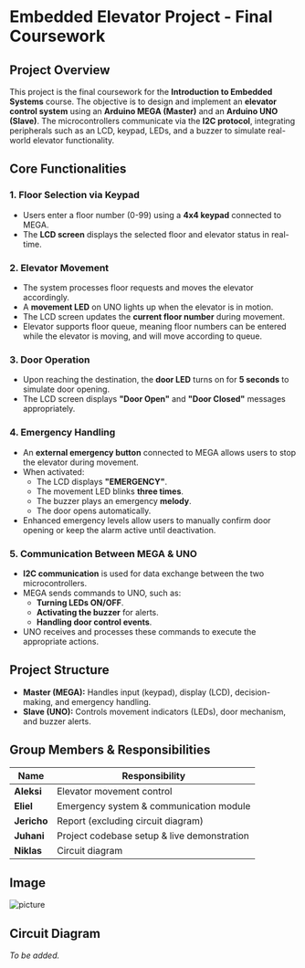 # Embedded Elevator Project - Final Coursework

## **Project Overview**
This project is the final coursework for the **Introduction to Embedded Systems** course. The objective is to design and implement an **elevator control system** using an **Arduino MEGA (Master)** and an **Arduino UNO (Slave)**. The microcontrollers communicate via the **I2C protocol**, integrating peripherals such as an LCD, keypad, LEDs, and a buzzer to simulate real-world elevator functionality.

## **Core Functionalities**
### **1. Floor Selection via Keypad**
- Users enter a floor number (0-99) using a **4x4 keypad** connected to MEGA.
- The **LCD screen** displays the selected floor and elevator status in real-time.

### **2. Elevator Movement**
- The system processes floor requests and moves the elevator accordingly.
- A **movement LED** on UNO lights up when the elevator is in motion.
- The LCD screen updates the **current floor number** during movement.
- Elevator supports floor queue, meaning floor numbers can be entered while the elevator is moving, and will move according to queue.

### **3. Door Operation**
- Upon reaching the destination, the **door LED** turns on for **5 seconds** to simulate door opening.
- The LCD screen displays **"Door Open"** and **"Door Closed"** messages appropriately.

### **4. Emergency Handling**
- An **external emergency button** connected to MEGA allows users to stop the elevator during movement.
- When activated:
  - The LCD displays **"EMERGENCY"**.
  - The movement LED blinks **three times**.
  - The buzzer plays an emergency **melody**.
  - The door opens automatically.
- Enhanced emergency levels allow users to manually confirm door opening or keep the alarm active until deactivation.

### **5. Communication Between MEGA & UNO**
- **I2C communication** is used for data exchange between the two microcontrollers.
- MEGA sends commands to UNO, such as:
  - **Turning LEDs ON/OFF**.
  - **Activating the buzzer** for alerts.
  - **Handling door control events**.
- UNO receives and processes these commands to execute the appropriate actions.

## **Project Structure**
- **Master (MEGA):** Handles input (keypad), display (LCD), decision-making, and emergency handling.
- **Slave (UNO):** Controls movement indicators (LEDs), door mechanism, and buzzer alerts.

## **Group Members & Responsibilities**
| Name       | Responsibility                         |
|------------|----------------------------------|
| **Aleksi**  | Elevator movement control      |
| **Eliel**   | Emergency system & communication module |
| **Jericho** | Report (excluding circuit diagram) |
| **Juhani**  | Project codebase setup & live demonstration |
| **Niklas**  | Circuit diagram |

## Image ##
![picture](https://github.com/user-attachments/assets/0866b3c5-1862-4b96-8c9d-32f67bfdc57b)

## **Circuit Diagram**
*To be added.*
